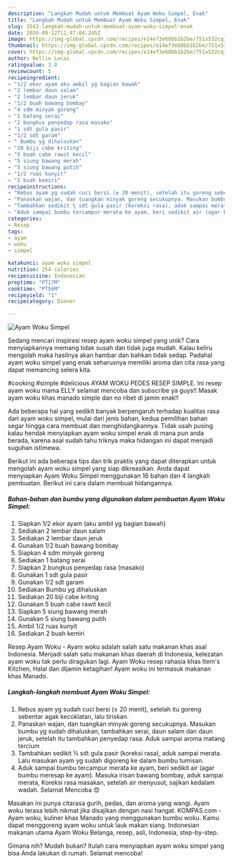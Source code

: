 ```yaml
---
description: "Langkah Mudah untuk Membuat Ayam Woku Simpel, Enak"
title: "Langkah Mudah untuk Membuat Ayam Woku Simpel, Enak"
slug: 3543-langkah-mudah-untuk-membuat-ayam-woku-simpel-enak
date: 2020-09-12T11:47:04.245Z
image: https://img-global.cpcdn.com/recipes/e14ef3e60bb1b2be/751x532cq70/ayam-woku-simpel-foto-resep-utama.jpg
thumbnail: https://img-global.cpcdn.com/recipes/e14ef3e60bb1b2be/751x532cq70/ayam-woku-simpel-foto-resep-utama.jpg
cover: https://img-global.cpcdn.com/recipes/e14ef3e60bb1b2be/751x532cq70/ayam-woku-simpel-foto-resep-utama.jpg
author: Nellie Lucas
ratingvalue: 3.8
reviewcount: 5
recipeingredient:
- "1/2 ekor ayam aku ambil yg bagian bawah"
- "2 lembar daun salam"
- "2 lembar daun jeruk"
- "1/2 buah bawang bombay"
- "4 sdm minyak goreng"
- "1 batang serai"
- "2 bungkus penyedap rasa masako"
- "1 sdt gula pasir"
- "1/2 sdt garam"
- " Bumbu yg dihaluskan"
- "20 biji cabe kriting"
- "5 buah cabe rawit kecil"
- "5 siung bawang merah"
- "5 siung bawang putih"
- "1/2 ruas kunyit"
- "2 buah kemiri"
recipeinstructions:
- "Rebus ayam yg sudah cuci bersi (± 20 menit), setelah itu goreng sebentar agak kecoklatan, lalu tiriskan."
- "Panaskan wajan, dan tuangkan minyak goreng secukupnya. Masukan bumbu yg sudah dihaluskan, tambahkan serai, daun salam dan daun jeruk, setelah itu tambahkan penyedap rasa. Aduk sampai aroma matang tercium"
- "Tambahkan sedikit ½ sdt gula pasir (koreksi rasa), aduk sampai merata. Lalu masukan ayam yg sudah digoreng ke dalam bumbu tumisan."
- "Aduk sampai bumbu tercampur merata ke ayam, beri sedikit air (agar bumbu meresap ke ayam). Masuka irisan bawang bombay, aduk sampai merata, Koreksi rasa masakan, setelah air menyusut, sajikan kedalam wadah. Selamat Mencoba 😍"
categories:
- Resep
tags:
- ayam
- woku
- simpel

katakunci: ayam woku simpel 
nutrition: 254 calories
recipecuisine: Indonesian
preptime: "PT17M"
cooktime: "PT56M"
recipeyield: "1"
recipecategory: Dinner

---
```



![Ayam Woku Simpel](https://img-global.cpcdn.com/recipes/e14ef3e60bb1b2be/751x532cq70/ayam-woku-simpel-foto-resep-utama.jpg)

Sedang mencari inspirasi resep ayam woku simpel yang unik? Cara menyiapkannya memang tidak susah dan tidak juga mudah. Kalau keliru mengolah maka hasilnya akan hambar dan bahkan tidak sedap. Padahal ayam woku simpel yang enak seharusnya memiliki aroma dan cita rasa yang dapat memancing selera kita.

#cooking #simple #delicious AYAM WOKU PEDES RESEP SIMPLE. Ini resep ayam woku mama ELLY selamat mencoba dan subscribe ya guys!! Masak ayam woku khas manado simple dan no ribet di jamin enak!!

Ada beberapa hal yang sedikit banyak berpengaruh terhadap kualitas rasa dari ayam woku simpel, mulai dari jenis bahan, kedua pemilihan bahan segar hingga cara membuat dan menghidangkannya. Tidak usah pusing kalau hendak menyiapkan ayam woku simpel enak di mana pun anda berada, karena asal sudah tahu triknya maka hidangan ini dapat menjadi suguhan istimewa.


Berikut ini ada beberapa tips dan trik praktis yang dapat diterapkan untuk mengolah ayam woku simpel yang siap dikreasikan. Anda dapat menyiapkan Ayam Woku Simpel menggunakan 16 bahan dan 4 langkah pembuatan. Berikut ini cara dalam membuat hidangannya.

<!--inarticleads1-->

##### Bahan-bahan dan bumbu yang digunakan dalam pembuatan Ayam Woku Simpel:

1. Siapkan 1/2 ekor ayam (aku ambil yg bagian bawah)
1. Sediakan 2 lembar daun salam
1. Sediakan 2 lembar daun jeruk
1. Gunakan 1/2 buah bawang bombay
1. Siapkan 4 sdm minyak goreng
1. Sediakan 1 batang serai
1. Siapkan 2 bungkus penyedap rasa (masako)
1. Gunakan 1 sdt gula pasir
1. Gunakan 1/2 sdt garam
1. Sediakan  Bumbu yg dihaluskan
1. Sediakan 20 biji cabe kriting
1. Gunakan 5 buah cabe rawit kecil
1. Siapkan 5 siung bawang merah
1. Gunakan 5 siung bawang putih
1. Ambil 1/2 ruas kunyit
1. Sediakan 2 buah kemiri


Resep Ayam Woku - Ayam woku adalah salah satu makanan khas asal Indonesia. Menjadi salah satu makanan khas daerah di Indonesia, kelezatan ayam woku tak perlu diragukan lagi. Ayam Woku resep rahasia khas Item&#39;s Kitchen, Halal dan dijamin ketagihan! Ayam woku ini termasuk makanan khas Manado. 

<!--inarticleads2-->

##### Langkah-langkah membuat Ayam Woku Simpel:

1. Rebus ayam yg sudah cuci bersi (± 20 menit), setelah itu goreng sebentar agak kecoklatan, lalu tiriskan.
1. Panaskan wajan, dan tuangkan minyak goreng secukupnya. Masukan bumbu yg sudah dihaluskan, tambahkan serai, daun salam dan daun jeruk, setelah itu tambahkan penyedap rasa. Aduk sampai aroma matang tercium
1. Tambahkan sedikit ½ sdt gula pasir (koreksi rasa), aduk sampai merata. Lalu masukan ayam yg sudah digoreng ke dalam bumbu tumisan.
1. Aduk sampai bumbu tercampur merata ke ayam, beri sedikit air (agar bumbu meresap ke ayam). Masuka irisan bawang bombay, aduk sampai merata, Koreksi rasa masakan, setelah air menyusut, sajikan kedalam wadah. Selamat Mencoba 😍


Masakan ini punya citarasa gurih, pedas, dan aroma yang wangi. Ayam woku terasa lebih nikmat jika disajikan dengan nasi hangat. KOMPAS.com - Ayam woku, kuliner khas Manado yang menggunakan bumbu woku. Kamu dapat menggoreng ayam woku untuk lauk makan siang. Indonesian makanan utama Ayam Woku Belanga, resep, asli, Indonesia, step-by-step. 

Gimana nih? Mudah bukan? Itulah cara menyiapkan ayam woku simpel yang bisa Anda lakukan di rumah. Selamat mencoba!
